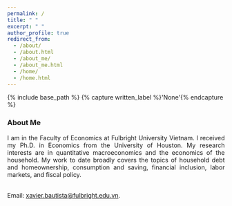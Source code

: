 ```yaml
---
permalink: /
title: " "
excerpt: " "
author_profile: true
redirect_from: 
  - /about/
  - /about.html
  - /about_me/
  - /about_me.html
  - /home/
  - /home.html
---
```


{% include base_path %}
{% capture written_label %}'None'{% endcapture %}

### About Me

<p style='text-align: justify;'>
I am in the Faculty of Economics at Fulbright University Vietnam. I received my Ph.D. in Economics from the University of Houston. My research interests are in quantitative macroeconomics and the economics of the household. My work to date broadly covers the topics of household debt and homeownership, consumption and saving, financial inclusion, labor markets, and fiscal policy.
<br>
<br>

Email: <a href="mailto:xavier.bautista@fulbright.edu.vn">xavier.bautista@fulbright.edu.vn</a>.
</p>